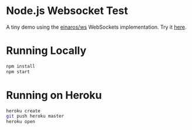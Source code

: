 # Node.js Websocket Test

A tiny demo using the [einaros/ws](http://einaros.github.io/ws/) WebSockets implementation. Try it [here](https://node-ws-test.herokuapp.com/).

# Running Locally

``` bash
npm install
npm start
```

# Running on Heroku

``` bash
heroku create
git push heroku master
heroku open
```
